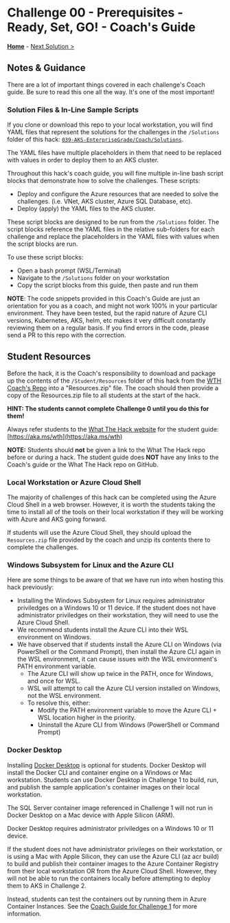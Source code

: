 # Challenge 00 - Prerequisites - Ready, Set, GO! - Coach's Guide 

**[Home](./README.md)** - [Next Solution >](./Solution-01.md)

## Notes & Guidance

There are a lot of important things covered in each challenge's Coach guide. Be sure to read this one all the way.  It's one of the most important!

### Solution Files & In-Line Sample Scripts

If you clone or download this repo to your local workstation, you will find YAML files that represent the solutions for the challenges in the `/Solutions` folder of this hack: [`039-AKS-EnterpriseGrade/Coach/Solutions`](./Solutions/). 

The YAML files have multiple placeholders in them that need to be replaced with values in order to deploy them to an AKS cluster.

Throughout this hack's coach guide, you will fine multiple in-line bash script blocks that demonstrate how to solve the challenges. These scripts:
- Deploy and configure the Azure resources that are needed to solve the challenges. (i.e. VNet, AKS cluster, Azure SQL Database, etc).
- Deploy (apply) the YAML files to the AKS cluster.

These script blocks are designed to be run from the `/Solutions` folder.  The script blocks reference the YAML files in the relative sub-folders for each challenge and replace the placeholders in the YAML files with values when the script blocks are run. 

To use these script blocks:
- Open a bash prompt (WSL/Terminal)
- Navigate to the `/Solutions` folder on your workstation
- Copy the script blocks from this guide, then paste and run them

**NOTE**: The code snippets provided in this Coach's Guide are just an orientation for you as a coach, and might not work 100% in your particular environment. They have been tested, but the rapid nature of Azure CLI versions, Kubernetes, AKS, helm, etc makes it very difficult constantly reviewing them on a regular basis. If you find errors in the code, please send a PR to this repo with the correction.

## Student Resources

Before the hack, it is the Coach's responsibility to download and package up the contents of the `/Student/Resources` folder of this hack from the [WTH Coach's Repo](https://aka.ms/wthrepo) into a "Resources.zip" file. The coach should then provide a copy of the Resources.zip file to all students at the start of the hack.

**HINT: The students cannot complete Challenge 0 until you do this for them!**

Always refer students to the [What The Hack website](https://aka.ms/wth) for the student guide: [https://aka.ms/wth](https://aka.ms/wth)

**NOTE:** Students should **not** be given a link to the What The Hack repo before or during a hack. The student guide does **NOT** have any links to the Coach's guide or the What The Hack repo on GitHub.

### Local Workstation or Azure Cloud Shell

The majority of challenges of this hack can be completed using the Azure Cloud Shell in a web browser. However, it is worth the students taking the time to install all of the tools on their local workstation if they will be working with Azure and AKS going forward.

If students will use the Azure Cloud Shell, they should upload the `Resources.zip` file provided by the coach and unzip its contents there to complete the challenges.

### Windows Subsystem for Linux and the Azure CLI

Here are some things to be aware of that we have run into when hosting this hack previously:

- Installing the Windows Subsystem for Linux requires administrator priviledges on a Windows 10 or 11 device.  If the student does not have administrator priviledges on their workstation, they will need to use the Azure Cloud Shell.
- We recommend students install the Azure CLI into their WSL environment on Windows.
- We have observed that if students install the Azure CLI on Windows (via PowerShell or the Command Prompt), then install the Azure CLI again in the WSL environment, it can cause issues with the WSL environment's PATH environment variable.
  - The Azure CLI will show up twice in the PATH, once for Windows, and once for WSL.
  - WSL will attempt to call the Azure CLI version installed on Windows, not the WSL environment.
  - To resolve this, either:
    - Modify the PATH environment variable to move the Azure CLI + WSL location higher in the priority.
    - Uninstall the Azure CLI from Windows (PowerShell or Command Prompt)

### Docker Desktop

Installing [Docker Desktop](https://www.docker.com/products/docker-desktop/) is optional for students. Docker Desktop will install the Docker CLI and container engine on a Windows or Mac workstation.  Students can use Docker Desktop in Challenge 1 to build, run, and publish the sample application's container images on their local workstation.

The SQL Server container image referenced in Challenge 1 will not run in Docker Desktop on a Mac device with Apple Silicon (ARM).

Docker Desktop requires administrator priviledges on a Windows 10 or 11 device. 

If the student does not have administrator privileges on their workstation, or is using a Mac with Apple Silicon, they can use the Azure CLI (az acr build) to build and publish their container images to the Azure Container Registry from their local workstation OR from the Azure Cloud Shell. However, they will not be able to run the containers locally before attempting to deploy them to AKS in Challenge 2. 

Instead, students can test the containers out by running them in Azure Container Instances.  See the [Coach Guide for Challenge 1](Solution-01.md) for more information.

